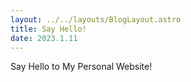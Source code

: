 ```yaml
---
layout: ../../layouts/BlogLayout.astro
title: Say Hello!
date: 2023.1.11
---
```


Say Hello to My Personal Website!
